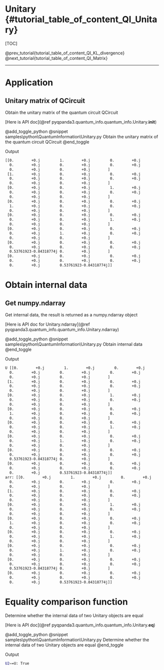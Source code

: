 Unitary  {#tutorial_table_of_content_QI_Unitary}
=============================================================================

[TOC]

@prev_tutorial{tutorial_table_of_content_QI_KL_divergence}
@next_tutorial{tutorial_table_of_content_QI_Matrix}

-------------------------------------------------------------------------------------------------------------------------------

# Application

## Unitary matrix of QCircuit
Obtain the unitary matrix of the quantum circuit QCircuit

[Here is API doc](@ref pyqpanda3.quantum_info.quantum_info.Unitary.__init__)

@add_toggle_python
    @snippet samples\python\QuantumInformation\Unitary.py Obtain the unitary matrix of the quantum circuit QCircuit
@end_toggle

Output
```bash
[[0.        +0.j         1.        +0.j         0.        +0.j
  0.        +0.j         0.        +0.j         0.        +0.j
  0.        +0.j         0.        +0.j        ]
 [1.        +0.j         0.        +0.j         0.        +0.j
  0.        +0.j         0.        +0.j         0.        +0.j
  0.        +0.j         0.        +0.j        ]
 [0.        +0.j         0.        +0.j         1.        +0.j
  0.        +0.j         0.        +0.j         0.        +0.j
  0.        +0.j         0.        +0.j        ]
 [0.        +0.j         0.        +0.j         0.        +0.j
  1.        +0.j         0.        +0.j         0.        +0.j
  0.        +0.j         0.        +0.j        ]
 [0.        +0.j         0.        +0.j         0.        +0.j
  0.        +0.j         0.        +0.j         1.        +0.j
  0.        +0.j         0.        +0.j        ]
 [0.        +0.j         0.        +0.j         0.        +0.j
  0.        +0.j         1.        +0.j         0.        +0.j
  0.        +0.j         0.        +0.j        ]
 [0.        +0.j         0.        +0.j         0.        +0.j
  0.        +0.j         0.        +0.j         0.        +0.j
  0.53761923-0.84318774j 0.        +0.j        ]
 [0.        +0.j         0.        +0.j         0.        +0.j
  0.        +0.j         0.        +0.j         0.        +0.j
  0.        +0.j         0.53761923-0.84318774j]]
```

# Obtain internal data

## Get numpy.ndarray
Get internal data, the result is returned as a numpy.ndarray object

[Here is API doc for Unitary.ndarray](@ref pyqpanda3.quantum_info.quantum_info.Unitary.ndarray)

@add_toggle_python
    @snippet samples\python\QuantumInformation\Unitary.py Obtain internal data
@end_toggle

Output
```bash
U [[0.        +0.j         1.        +0.j         0.        +0.j
  0.        +0.j         0.        +0.j         0.        +0.j
  0.        +0.j         0.        +0.j        ]
 [1.        +0.j         0.        +0.j         0.        +0.j
  0.        +0.j         0.        +0.j         0.        +0.j
  0.        +0.j         0.        +0.j        ]
 [0.        +0.j         0.        +0.j         1.        +0.j
  0.        +0.j         0.        +0.j         0.        +0.j
  0.        +0.j         0.        +0.j        ]
 [0.        +0.j         0.        +0.j         0.        +0.j
  1.        +0.j         0.        +0.j         0.        +0.j
  0.        +0.j         0.        +0.j        ]
 [0.        +0.j         0.        +0.j         0.        +0.j
  0.        +0.j         0.        +0.j         1.        +0.j
  0.        +0.j         0.        +0.j        ]
 [0.        +0.j         0.        +0.j         0.        +0.j
  0.        +0.j         1.        +0.j         0.        +0.j
  0.        +0.j         0.        +0.j        ]
 [0.        +0.j         0.        +0.j         0.        +0.j
  0.        +0.j         0.        +0.j         0.        +0.j
  0.53761923-0.84318774j 0.        +0.j        ]
 [0.        +0.j         0.        +0.j         0.        +0.j
  0.        +0.j         0.        +0.j         0.        +0.j
  0.        +0.j         0.53761923-0.84318774j]]
arr: [[0.        +0.j         1.        +0.j         0.        +0.j
  0.        +0.j         0.        +0.j         0.        +0.j
  0.        +0.j         0.        +0.j        ]
 [1.        +0.j         0.        +0.j         0.        +0.j
  0.        +0.j         0.        +0.j         0.        +0.j
  0.        +0.j         0.        +0.j        ]
 [0.        +0.j         0.        +0.j         1.        +0.j
  0.        +0.j         0.        +0.j         0.        +0.j
  0.        +0.j         0.        +0.j        ]
 [0.        +0.j         0.        +0.j         0.        +0.j
  1.        +0.j         0.        +0.j         0.        +0.j
  0.        +0.j         0.        +0.j        ]
 [0.        +0.j         0.        +0.j         0.        +0.j
  0.        +0.j         0.        +0.j         1.        +0.j
  0.        +0.j         0.        +0.j        ]
 [0.        +0.j         0.        +0.j         0.        +0.j
  0.        +0.j         1.        +0.j         0.        +0.j
  0.        +0.j         0.        +0.j        ]
 [0.        +0.j         0.        +0.j         0.        +0.j
  0.        +0.j         0.        +0.j         0.        +0.j
  0.53761923-0.84318774j 0.        +0.j        ]
 [0.        +0.j         0.        +0.j         0.        +0.j
  0.        +0.j         0.        +0.j         0.        +0.j
  0.        +0.j         0.53761923-0.84318774j]]
```

# Equality comparison function

Determine whether the internal data of two Unitary objects are equal

[Here is API doc](@ref pyqpanda3.quantum_info.quantum_info.Unitary.__eq__)

@add_toggle_python
    @snippet samples\python\QuantumInformation\Unitary.py Determine whether the internal data of two Unitary objects are equal
@end_toggle

Output
```bash
U2==U: True
```
